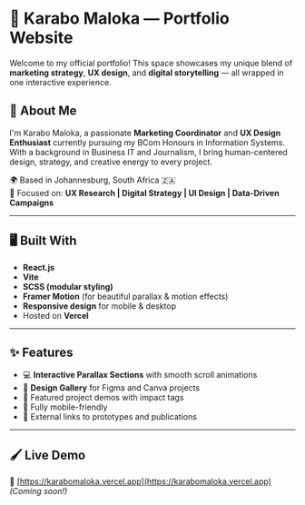 # 🚀 Karabo Maloka — Portfolio Website

Welcome to my official portfolio! This space showcases my unique blend of **marketing strategy**, **UX design**, and **digital storytelling** — all wrapped in one interactive experience.

## 💼 About Me

I'm Karabo Maloka, a passionate **Marketing Coordinator** and **UX Design Enthusiast** currently pursuing my BCom Honours in Information Systems. With a background in Business IT and Journalism, I bring human-centered design, strategy, and creative energy to every project.

🌍 Based in Johannesburg, South Africa 🇿🇦  
🎯 Focused on: **UX Research | Digital Strategy | UI Design | Data-Driven Campaigns**

---

## 🖥️ Built With

- **React.js**
- **Vite**
- **SCSS (modular styling)**
- **Framer Motion** (for beautiful parallax & motion effects)
- **Responsive design** for mobile & desktop
- Hosted on **Vercel**

---

## ✨ Features

- 💻 **Interactive Parallax Sections** with smooth scroll animations
- 🎨 **Design Gallery** for Figma and Canva projects
- 🎥 Featured project demos with impact tags
- 📱 Fully mobile-friendly
- 🔗 External links to prototypes and publications

---

## 🖌️ Live Demo

🔗 [https://karabomaloka.vercel.app](https://karabomaloka.vercel.app) *(Coming soon!)*


